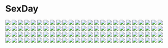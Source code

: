 # SexDay
![](https://konachan.com/image/d5b375d1e22d2ffed15bd5b1cc852b73/Konachan.com%20-%20167276%20blonde_hair%20blue_eyes%20flowers%20japanese_clothes%20kagamine_rin%20miko%20nashi_rin%20petals%20ribbons%20short_hair%20skirt%20vocaloid%20water.jpg)
![](https://konachan.com/image/a89fffd427f1bd8306a75c47436b4d43/Konachan.com%20-%2027037%20itou_noiji%20shakugan_no_shana%20shana.jpg)
![](https://konachan.com/image/fe42c27069da33b692f9920a04323e44/Konachan.com%20-%209996%20doll%20goth-loli%20lolita_fashion%20rozen_maiden%20suigintou.jpg)
![](https://konachan.com/jpeg/13c4a8fd8ddaefb1ee3c15ff70d9bcde/Konachan.com%20-%20124512%202girls%20bed%20bra%20food%20game_cg%20kisaragi_myau%20long_hair%20mochizuki_ayane%20nanami_shion%20open_shirt%20panties%20pocky%20seifuku_tenshi%20twintails%20underwear.jpg)
![](https://konachan.com/jpeg/a92a87d4245744d061cb6a99fd485270/Konachan.com%20-%20229665%20aoiken%20blue_eyes%20blue_hair%20close%20hatsune_miku%20loli%20long_hair%20twintails%20vocaloid.jpg)
![](https://konachan.com/image/9dc6eb83dacf3f67cde5d03db410e581/Konachan.com%20-%2060775%20all_male%20bodysuit%20gray_hair%20kayu%20male%20nagisa_kaworu%20neon_genesis_evangelion%20red_eyes%20white.jpg)
![](https://konachan.com/jpeg/7def71ffbdca59c12fe170be3513d83f/Konachan.com%20-%20264751%20anus%20bed%20blonde_hair%20blue_eyes%20blush%20breasts%20emmy_felton%20game_cg%20laplacian%20nipples%20pussy%20shimofuri%20short_hair%20thighhighs%20third-party_edit%20uncensored.jpg)
![](https://konachan.com/jpeg/2968b7ce14e6f28cb048d11ec4298819/Konachan.com%20-%20140851%20alcot%20black_hair%20blue_eyes%20game_cg%20hondou_ayano%20naka_no_hito_nado_inai%20nimura_yuushi%20panties%20school_uniform%20thighhighs%20underwear.jpg)
![](https://konachan.com/image/7e86e4cd3f579e635ba73eaac448b340/Konachan.com%20-%20128009%20idolmaster%20mecha%20mizuryuu_kei%20shijou_takane%20sleeping.jpg)
![](https://konachan.com/jpeg/cd20a7fdc9fffd5131c3cf6907c00a8c/Konachan.com%20-%20273215%20bekotarou%20bikini%20blonde_hair%20blush%20boku_no_amayaka_seikatsu%20breasts%20carol_works%20game_cg%20green_eyes%20hasekura_eiru%20long_hair%20nipples%20swimsuit.jpg)
![](https://konachan.com/image/77e7ed860db998098d161e1c2d79cb66/Konachan.com%20-%209596%202girls%20goth-loli%20lolita_fashion%20moon%20night%20rozen_maiden%20shinku%20stars%20suigintou.jpg)
![](https://konachan.com/jpeg/c41825d17aea167c09bbbafc183e4a2d/Konachan.com%20-%2070893%20brown_eyes%20brown_hair%20close%20headdress%20maid%20misaka_mikoto%20short_hair%20to_aru_kagaku_no_railgun%20to_aru_majutsu_no_index%20vector.jpg)
![](https://konachan.com/image/76ee725985aee6263ccbf55a2154ad76/Konachan.com%20-%2043126%202girls%20brown_eyes%20brown_hair%20camera%20school_uniform%20short_hair%20yoshizuki_kumichi.jpg)
![](https://konachan.com/jpeg/da99f5182b3e8691d62c84cf86f14ab0/Konachan.com%20-%20212617%20akagi_miria%20aliasing%20blonde_hair%20bow%20brown_hair%20cat_smile%20idolmaster%20jougasaki_rika%20loli%20long_hair%20short_hair%20twintails%20wink%20wristwear%20yuuki_tatsuya.jpg)
![](https://konachan.com/jpeg/316d1719c5fe1f49269f1684204ffc20/Konachan.com%20-%2040129%20blue_hair%20blush%20crying%20hinanawi_tenshi%20long_hair%20red_eyes%20tears%20touhou%20white.jpg)
![](https://konachan.com/jpeg/f2c841af079b7f92cad0d5e7b440e0fa/Konachan.com%20-%20285098%20animal_ears%20bed%20breasts%20cleavage%20glasses%20long_hair%20merunyaa%20original%20ponytail%20purple_hair%20shorts%20signed%20tail%20thighhighs%20watermark%20wristwear.jpg)
![](https://konachan.com/jpeg/d213a5a8d3b18d5983606ecfc08c80aa/Konachan.com%20-%20249682%20boots%20green_hair%20long_hair%20narcolepsy-1900%20original%20socks%20thighhighs%20twintails%20white.jpg)
![](https://konachan.com/image/83b4777d27a4c315dfc2bcb8fe58009d/Konachan.com%20-%2021948%20alice_soft%20animal_ears%20big_bang_age%20black%20catgirl%20daibanchou%20hiouguu_kaguya.jpg)
![](https://konachan.com/image/fbb3398993065f16df42c1abb235e6d2/Konachan.com%20-%20252222%20asa_ni_haru%20blonde_hair%20breasts%20chain%20cleavage%20garter_belt%20mask%20no_bra%20ponytail%20red_eyes%20stockings%20thighhighs%20touhou%20vampire%20wings%20wristwear.jpg)
![](https://konachan.com/jpeg/6a5e3943dae92d7f2231d0d2d86b3b51/Konachan.com%20-%20240056%20anus%20black_hair%20bow%20bra%20breasts%20censored%20fingering%20game_cg%20hulotte%20long_hair%20nipples%20panties%20pussy%20red_eyes%20ribbons%20thighhighs%20underwear%20wet.jpg)
![](https://konachan.com/image/0a342eac85c026ccf32eff37e48dd0db/Konachan.com%20-%2024985%20scenic%20tsukushi_akihito.jpg)
![](https://konachan.com/image/e83a6cb203f4402a767c9a6d4ab40532/Konachan.com%20-%20108597%20black_rock_shooter%20horns%20nanahime_%28aoi%29%20takanashi_yomi%20wings.jpg)
![](https://konachan.com/image/1abf5babea4c93091ecd7e9b9726cc54/Konachan.com%20-%20304442%20anthropomorphism%20azur_lane%20blush%20book%20bunny%20chocolate%20clouds%20long_hair%20pantyhose%20phone%20purple_eyes%20purple_hair%20school_uniform%20skirt%20sky%20vividyume.jpg)
![](https://konachan.com/image/24c8f3251b5f0c9fccf477a4411e7a2d/Konachan.com%20-%20261736%20anthropomorphism%20bearn%20long_hair%20onceskylark%20red_hair%20school_uniform%20skirt%20thighhighs%20white%20yellow_eyes%20zhanjian_shaonu.jpg)
![](https://konachan.com/jpeg/1b9030d8a3d7fe60032b5719f02e5274/Konachan.com%20-%20243345%20aqua_eyes%20diesel-turbo%20green_hair%20idolmaster%20idolmaster_cinderella_girls%20japanese_clothes%20short_hair%20sword%20takagaki_kaede%20weapon%20white.jpg)
![](https://konachan.com/jpeg/dce096c6a2230f1a294b17e94dc73962/Konachan.com%20-%2098370%20fujiwara_no_mokou%20kansou_samehada%20touhou%20wings.jpg)
![](https://konachan.com/image/28752fad07cde3d0f4d96aab5321e695/Konachan.com%20-%20270865%20animal_ears%20blonde_hair%20foxgirl%20long_hair%20original%20purple_eyes%20socks%20tagme_%28artist%29%20tail%20white%20wink.jpg)
![](https://konachan.com/jpeg/b0fa3fdc6d2415a0ffbb3469939d6651/Konachan.com%20-%20274974%20aamond%20animal%20atr%20bird%20braids%20brown_eyes%20brown_hair%20clouds%20eyepatch%20girls_frontline%20gun%20hat%20long_hair%20sky%20thighhighs%20weapon%20white_hair.jpg)
![](https://konachan.com/image/64db7d25f941a2570640203b7c3c504b/Konachan.com%20-%20292306%202girls%20ass%20blonde_hair%20breasts%20dildo%20long_hair%20nipples%20nude%20original%20pantyhose%20pussy%20pussy_juice%20sex%20tail%20thighhighs%20uncensored%20watermark%20yuri.jpg)
![](https://konachan.com/jpeg/f3c84592fcc4a48fee1d3731a0e61485/Konachan.com%20-%2034036%20dragonaut%20toa.jpg)
![](https://konachan.com/image/a29f73d38babafed52012e666fd5b7ee/Konachan.com%20-%20169805%202girls%20black_hair%20blue_eyes%20bow%20braids%20dress%20headdress%20long_hair%20nardack%20original%20white_hair%20yellow_eyes.jpg)
![](https://konachan.com/jpeg/e5753ab198fb89b47436e4ed45f34709/Konachan.com%20-%20182464%20animal%20anthropomorphism%20barefoot%20fish%20i-58_%28kancolle%29%20kantai_collection%20makuwauri%20pink_eyes%20pink_hair%20school_uniform%20short_hair%20underwater%20water.jpg)
![](https://konachan.com/image/a2c15cca91b9c8d23bce7ac672efa1ef/Konachan.com%20-%20301216%20aqua_eyes%20aqua_hair%20denfunsan%20hatsune_miku%20headphones%20thighhighs%20twintails%20vocaloid%20white.jpg)
![](https://konachan.com/image/e197d2493c2421accdc5e2e7eafdcef9/Konachan.com%20-%20171985%20all_male%20black_hair%20gray_eyes%20harry_potter%20male%20mst%20regulus_black%20short_hair%20sirius_black%20tie%20uniform%20white.jpg)
![](https://konachan.com/image/8a02cf0708343887e0057e698b508ea8/Konachan.com%20-%2097676%20hatsune_miku%20vocaloid.jpg)
![](https://konachan.com/image/11de8b358b099c2914a27d1ad87068c8/Konachan.com%20-%2079306%20flowers%20hatsune_miku%20miku_append%20twintails%20vocaloid.jpg)
![](https://konachan.com/jpeg/becf9583b6bc29a976e3e6234ff9f51e/Konachan.com%20-%20262128%20bed%20black_hair%20blush%20breasts%20brown_eyes%20censored%20fuuki%20japanese_clothes%20long_hair%20nipples%20no_bra%20open_shirt%20pussy%20spread_legs%20thighhighs.jpg)
![](https://konachan.com/image/453be159daa3cb58faea1d33a944d106/Konachan.com%20-%20113668%20garter_belt%20maid%20original%20panties%20purple_eyes%20purple_hair%20skirt%20skirt_lift%20stockings%20thighhighs%20underwear%20white%20yuurei_yashiki.jpg)
![](https://konachan.com/image/801f1246294f4636c6270171e8816e8e/Konachan.com%20-%2051246%20animal_ears%20catgirl%20k-on%21%20nakano_azusa.jpg)
![](https://konachan.com/jpeg/ab05e9c6eb1396554999325a2ec64ce9/Konachan.com%20-%2020102%20higurashi_no_naku_koro_ni%20sonozaki_mion%20vector.jpg)
![](https://konachan.com/image/e9540916b6e31027ff1e6b79646d46b1/Konachan.com%20-%20155571%20green_eyes%20green_hair%20hatsune_miku%20kanipanda%20twintails%20vocaloid.jpg)
![](https://konachan.com/image/9d26e25fa531ec739aabf83ebe0a111e/Konachan.com%20-%20257119%20animal%20blush%20bra%20breast_hold%20brown_eyes%20brown_hair%20choker%20christmas%20gloves%20headdress%20long_hair%20navel%20nironiro%20panties%20reindeer%20thighhighs%20underwear.jpg)
![](https://konachan.com/jpeg/57742e203e7f2babdefe71ad5965e92b/Konachan.com%20-%20307158%20aliasing%20ass%20blonde_hair%20blush%20bra%20breasts%20green_eyes%20nipples%20open_shirt%20original%20penis%20phone%20pussy%20sex%20shirt%20takio_%28kani_sama%29%20uncensored%20underwear.jpg)
![](https://konachan.com/jpeg/8089f1fe66b7d0e5896974f3bf83e4eb/Konachan.com%20-%2046191%202girls%20izumi_kanata%20izumi_konata%20lucky_star%20vector.jpg)
![](https://konachan.com/jpeg/e548d3b80201e5af10ff77d5cdf59f6b/Konachan.com%20-%20192700%20blonde_hair%20breasts%20cinia_pacifica%20cleavage%20cocoon%20flowers%20food%20lolita_fashion%20long_hair%20ponytail%20sword_girls.jpg)
![](https://konachan.com/image/30035a9d951b9f26f5ffd9a74d657c10/Konachan.com%20-%20164192%20haiyore%21_nyaruko-san%20nyaruko%20scan.jpg)
![](https://konachan.com/jpeg/64dcaff4448d752bbdfea53b032437e6/Konachan.com%20-%20292014%20angel%20brown_hair%20dress%20gloves%20gray_eyes%20halo%20naomasap%20original%20short_hair%20sketch%20thighhighs%20wings.jpg)
![](https://konachan.com/image/eee020225898d5c317b7a0512d725a0c/Konachan.com%20-%2090633%20alice_%28wonderland%29%20alice_in_wonderland%20aqua_eyes%20blonde_hair%20boots%20suzuya.jpg)
![](https://konachan.com/image/55b15c60b30bc91892fa6d7840b5e5db/Konachan.com%20-%20183998%20animal_ears%20blue_eyes%20boots%20cameltoe%20catgirl%20fang%20gray_hair%20loli%20navel%20original%20panties%20spread_legs%20striped_panties%20underwear%20yam2344.jpg)
![](https://konachan.com/image/483782ceed8f35a485950b12fee85bc7/Konachan.com%20-%2079902%20bow%20brown_hair%20hakurei_reimu%20japanese_clothes%20long_hair%20miko%20red_eyes%20ribbons%20touhou.jpg)
![](https://konachan.com/image/5255e806b1f8c1055dd4453375c9ed26/Konachan.com%20-%20214862%20breasts%20brown_hair%20nipples%20no_bra%20original%20red_eyes%20saikun2013%20thighhighs.jpg)
![](https://konachan.com/jpeg/e6a75ef440e7eab0eeb623c313057625/Konachan.com%20-%208848%20hiiragi_kagami%20lucky_star%20stars.jpg)
![](https://konachan.com/jpeg/c7c80ff66c128416bd83d933eec3ec18/Konachan.com%20-%20265449%20animal%20aoki_lapis%20blue_eyes%20blue_hair%20butterfly%20grass%20headphones%20oswald_musashi%20short_hair%20vocaloid.jpg)
![](https://konachan.com/image/f1643f8b060be82ba850aa046c73a258/Konachan.com%20-%2087809%20araragi_koyomi%20bakemonogatari%20hanekawa_tsubasa%20kanbaru_suruga%20male%20monogatari_%28series%29%20senjougahara_hitagi.jpg)
![](https://konachan.com/jpeg/164a9e36bc9a894822fae8412a8b0fbf/Konachan.com%20-%20206709%20animal%20aqua_eyes%20blue_eyes%20blue_hair%20blush%20bow%20brown_hair%20group%20hoto_cocoa%20koi%20long_hair%20ponytail%20rabbit%20scan%20short_hair%20twintails%20waitress%20wink.jpg)
![](https://konachan.com/image/72572d368f48ce63767bda77ddd6f8c6/Konachan.com%20-%20206769%20breasts%20computer%20dress%20game_cg%20golden_marriage%20hayakawa_harui%20ichijouji_touko%20long_hair%20necklace%20paper%20purple_eyes%20purple_hair%20thighhighs.jpg)
![](https://konachan.com/image/556a051b21b4e9fdf1baee27870282a4/Konachan.com%20-%20184866%20blush%20breasts%20chain%20cum%20dark_skin%20nipples%20penis%20pussy%20sex%20tagme%20tagme_%28artist%29%20uncensored%20white_hair.jpg)
![](https://konachan.com/jpeg/4e41f1bf544c9a2afd6ed68a805a7c62/Konachan.com%20-%2083801%20black_hair%20brown_eyes%20k-on%21%20nakano_azusa%20school_uniform%20transparent%20vector.jpg)
![](https://konachan.com/image/00d9f1c49a149163473031e02c777c78/Konachan.com%20-%20186809%202girls%20black_hair%20breasts%20brown_hair%20chain%20collar%20elbow_gloves%20gloves%20green_eyes%20headband%20long_hair%20mutsu_%28kancolle%29%20navel%20red_eyes%20short_hair%20skirt.jpg)
![](https://konachan.com/image/d8a8304f0ef3c71d1d07d723805c0100/Konachan.com%20-%20107286%2010m%202girls%20ass%20barefoot%20blue_eyes%20brown_hair%20clannad%20crossover%20food%20honma_meiko%20loli%20long_hair%20nude%20okazaki_ushio.jpg)
![](https://konachan.com/image/f44ca7468ca79d89a1c68e0064df3b0f/Konachan.com%20-%2025976%20bleach%20inoue_orihime.jpeg)
![](https://konachan.com/jpeg/42f9f384ceb2e932df5b01b2587df603/Konachan.com%20-%20232818%20amatsukaze_%28kancolle%29%20anthropomorphism%20christmas%20kantai_collection%20yahako.jpg)
![](https://konachan.com/image/bad4315084360eddf785617391f3c415/Konachan.com%20-%20194000%20animal_ears%20brown_hair%20chibi%20cube%20cuffs_%28studio%29%20food%20horns%20japanese_clothes%20kimono%20long_hair%20mitaonsya%20togawa_mayuu%20watermark.jpg)
![](https://konachan.com/image/0c28a7cae2aa6c0814f61b6189574a23/Konachan.com%20-%2080007%20ass%20black_hair%20blonde_hair%20blue_eyes%20blush%20brown_eyes%20brown_hair%20long_hair%20maid%20panties%20swimsuit%20thighhighs%20twintails%20underwear%20waitress%20yellow_eyes.jpg)
![](https://konachan.com/image/4673020d10a3ce733f7898e66622ea3e/Konachan.com%20-%20121765%20blonde_hair%20blue_eyes%20sailor_moon%20tsukino_usagi%20twintails.jpg)
![](https://konachan.com/image/201575faf7b08da9780e2201b226180a/Konachan.com%20-%20147641%20brown_hair%20harusaki_chiwa%20jpeg_artifacts%20kidou_eita%20ore_no_kanojo_to_osananajimi_ga_shuraba_sugiru%20school_uniform%20tagme_%28artist%29%20twintails.jpg)
![](https://konachan.com/image/da05f3f4b31d2afd2cc909112958f075/Konachan.com%20-%2056956%20animated%20kobayakawa_yutaka%20lucky_star%20pink_hair.gif)
![](https://konachan.com/image/3186a262a9a508001ad6063d93fb7d10/Konachan.com%20-%20248156%20animal%20ball%20barefoot%20bikini%20bird%20blush%20book%20breasts%20cleavage%20clouds%20crab%20dragon%20flowers%20glasses%20group%20male%20red_eyes%20sky%20tree%20umbrella%20water%20wet.jpg)
![](https://konachan.com/jpeg/5d512a47fb6b53103b8997343aef3581/Konachan.com%20-%2088800%20aqua_eyes%20aqua_hair%20blush%20bow%20hatsune_miku%20long_hair%20mani%20thighhighs%20twintails%20vocaloid%20white.jpg)
![](https://konachan.com/image/2237aa32b1c66acfb78399cc98a26ce5/Konachan.com%20-%20289391%20anthropomorphism%20bigrbear%20blue_eyes%20brown_hair%20long_hair%20no_bra%20original%20sideboob%20tail%20water%20wings.jpg)
![](https://konachan.com/image/6387ab7a12eda4ad70143b81dc6505a1/Konachan.com%20-%2076519%20asou_renji%20bra%20ef%20ef_a_fairy_tale_of_the_two%20game_cg%20panties%20shindou_chihiro%20underwear.jpg)
![](https://konachan.com/image/982a3b08aec1a3b973cc0b609846b5cb/Konachan.com%20-%20120712%202girls%20blonde_hair%20blue_hair%20flandre_scarlet%20flat_chest%20hat%20mitsuki%20nipples%20panties%20red_eyes%20remilia_scarlet%20touhou%20underwear%20vampire%20wings%20yuri.jpg)
![](https://konachan.com/jpeg/19d86465e3f1e9755b7f79253c76b2c2/Konachan.com%20-%20247621%202girls%20aliasing%20aqua_eyes%20bow%20braids%20gray_hair%20hat%20headdress%20hong_meiling%20ichikawa_ryuunosuke%20izayoi_sakuya%20red_hair%20sleeping%20touhou.jpg)
![](https://konachan.com/image/62781e01c0cdbc9a4ab7f096c608a859/Konachan.com%20-%20110498%20anthropomorphism%20axis_powers_hetalia%20cherry_blossoms%20flowers%20genderswap%20japanese_clothes%20japan_%28hetalia%29%20lotus%20petals%20umbrella.jpg)
![](https://konachan.com/image/e7f71a2565de3c9b27892b86c2bd74a8/Konachan.com%20-%2014644%20beatmania%20beatmania_iidx%20headphones%20orange_hair%20umegiri_iroha.jpg)
![](https://konachan.com/image/68d386619eee4717900bb5f1ad080611/Konachan.com%20-%20252994%20animal_ears%20aroma_sensei%20ass%20black_hair%20breasts%20brown_eyes%20cum%20foxgirl%20grass%20long_hair%20multiple_tails%20nude%20penis%20signed%20tail%20uncensored.jpg)
![](https://konachan.com/jpeg/e350b67fab3b5c6d9a565d23a8a96fc6/Konachan.com%20-%20192113%20aisha_%28elsword%29%20breasts%20cleavage%20elsword%20erect_nipples%20gloves%20green_hair%20huang_%28phoenix%29%20long_hair%20skirt%20twintails.jpg)
![](https://konachan.com/image/9a3281c2f257b0e43fef986d4b1a7200/Konachan.com%20-%2034271%20cameltoe%20panties%20tagme%20underwear.jpg)
![](https://konachan.com/image/bd3ab507e77b0e48d011498c88e32c52/Konachan.com%20-%20114870%20amnesia%20blonde_hair%20brown_hair%20green_eyes%20green_hair%20long_hair%20maid%20mine_%28amnesia%29%20red_eyes%20sama%20short_hair%20tagme%20toma_%28amnesia%29%20white_hair.jpg)
![](https://konachan.com/jpeg/9dfaef073baf6fd838988b544bc6c7ae/Konachan.com%20-%20191650%20akatsuki-works%20game_cg%20hello_lady%21%20male%20narita_shinri%20saeki_hokuto%20takazaki_eru.jpg)
![](https://konachan.com/image/5d28b384857c87270bbd1ed487f365b1/Konachan.com%20-%20101486%20akiyama_mio%20black_hair%20brown_hair%20flowers%20hirasawa_yui%20horiguchi_yukiko%20k-on%21%20kotobuki_tsumugi%20nakano_azusa%20petals%20tainaka_ritsu%20twintails.jpg)
![](https://konachan.com/image/9d99cffc7bb1921308e2e7dd906ae76e/Konachan.com%20-%20305744%20anthropomorphism%20aqua_hair%20ass%20bra%20breasts%20cleavage%20grandialee%20green_eyes%20mobile_suit_gundam%20nopan%20original%20short_hair%20thighhighs%20underwear.jpg)
![](https://konachan.com/image/1128f1dd737016ac4cc5ffaeb57bbfb6/Konachan.com%20-%20267037%20anthropomorphism%20bachibachi_%28tisen%29%20blush%20breasts%20brown_eyes%20brown_hair%20cleavage%20girls_frontline%20k2_%28girls_frontline%29%20long_hair%20navel%20nude.jpg)
![](https://konachan.com/image/d159d5e07bc30162eef5601223a082b6/Konachan.com%20-%2085031%202girls%20amatsume_akira%20bra%20kamimoto_kanetoshi%20kasugano_sora%20open_shirt%20panties%20underboob%20underwear%20yosuga_no_sora.jpg)
![](https://konachan.com/image/2c51a8e67d361d4d3e7f475979a16f02/Konachan.com%20-%2069720%20halloween%20moriguchi_yuu%20original%20ribbons%20wings%20witch.jpg)
![](https://konachan.com/image/12f935cb44ca8fa5b8ad72ddd9378fec/Konachan.com%20-%205144%20food%20itou_noiji%20shakugan_no_shana%20shana%20underwear.jpg)
![](https://konachan.com/image/0bfff24de5ed26998682d203f792ab3a/Konachan.com%20-%20189501%20barefoot%20brown_hair%20dress%20long_hair%20original%20throtem.jpg)
![](https://konachan.com/image/85e18643fe6d1ecc87c722193dd5bb01/Konachan.com%20-%2049808%20akiyama_mio%20hirasawa_ui%20hirasawa_yui%20k-on%21%20kotobuki_tsumugi%20tainaka_ritsu.jpg)
![](https://konachan.com/image/890137fb73b18ed20d748a5c47a10e59/Konachan.com%20-%20262927%20albedo%20breasts%20calder%20cleavage%20demon%20horns%20long_hair%20overlord%20wings.jpg)
![](https://konachan.com/jpeg/96b4334525053adfeaea26e26b48d198/Konachan.com%20-%20172345%20black_hair%20blonde_hair%20brown_eyes%20brown_hair%20game_cg%20gray_hair%20group%20houri_miyako%20long_hair%20male%20purple_eyes%20purple_hair%20red_eyes%20senmu%20short_hair%20sky.jpg)
![](https://konachan.com/image/f2210634bdcd1d125633e68046875477/Konachan.com%20-%20139896%20brown_hair%20furuikeya%20gun%20kneehighs%20misaka_mikoto%20pink_eyes%20school_uniform%20short_hair%20skirt%20to_aru_majutsu_no_index%20weapon%20wink.jpg)
![](https://konachan.com/image/9f1d6ab42cf55847d4f50c1a35ae535d/Konachan.com%20-%20165887%20date_a_live%20tobiichi_origami%20vowscat.jpg)
![](https://konachan.com/image/0ede8602f5bfb9311ddb921eb2aab167/Konachan.com%20-%206156%20gintama%20kagura_%28gintama%29%20male%20sakata_gintoki.jpg)
![](https://konachan.com/image/c5b1e4713ea566238c53cfdf55cca20f/Konachan.com%20-%20247368%20aqua_eyes%20armor%20cape%20gray_hair%20hat%20male%20original%20pixiv_fantasia%20yuushouku.jpg)
![](https://konachan.com/image/2adc93e3156c1f850dd611441d020976/Konachan.com%20-%2018543%20animal_ears%20catgirl%20maid%20tail%20thighhighs.jpg)
![](https://konachan.com/jpeg/11899d5f2d5ed52fab85a5e707be9480/Konachan.com%20-%20261144%20annin_doufu%20blush%20bow%20breasts%20brown_eyes%20brown_hair%20drink%20food%20fruit%20idolmaster%20long_hair%20navel%20nipples%20nude%20shimamura_uzuki%20strawberry%20undressing.jpg)
![](https://konachan.com/image/e7e102334a3fe88d3c58d038ca57862d/Konachan.com%20-%206448%20hiiragi_kagami%20lucky_star.jpg)
![](https://konachan.com/image/22c27ba7c7b7f57ab39d4b6996d0a9f0/Konachan.com%20-%2039980%20apron%20bunnygirl%20figure%20komugi-chan_magikarte%20nurse%20photo%20poyoyon_rokku%20school_swimsuit%20swimsuit%20tagme%20witch.jpg)
![](https://konachan.com/image/3403f4303e8c8cf082d51f3cdad8b5b7/Konachan.com%20-%20180255%20gochuumon_wa_usagi_desu_ka%3F%20jpeg_artifacts%20kafuu_chino%20tagme%20tippy_%28gochiusa%29%20zoom_layer.jpg)
![](https://konachan.com/image/2a55f8281aa681604f6e7c85e9c0739b/Konachan.com%20-%20260263%202girls%20bow%20breasts%20brown_hair%20censored%20green_eyes%20long_hair%20navel%20nipples%20no_bra%20nopan%20open_shirt%20original%20ponytail%20pussy%20shirt%20thighhighs%20yellow_eyes.jpg)
